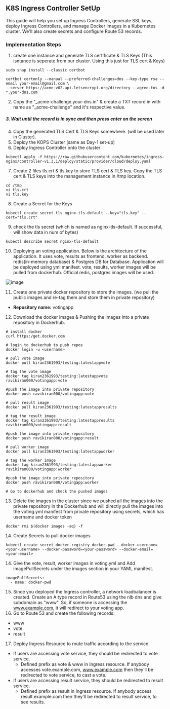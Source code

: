 ## K8S Ingress Controller SetUp
This guide will help you set up Ingress Controllers, generate SSL keys, deploy Ingress Controllers, and manage Docker images in a Kubernetes cluster. We'll also create secrets and configure Route 53 records.
### Implementation Steps
1. create one instance and generate TLS certificate & TLS Keys (This isntance is seperate from our cluster. Using this just for TLS cert & Keys)
```
sudo snap install --classic certbot

certbot certonly --manual --preferred-challenges=dns --key-type rsa --email your-email@gmail.com \
--server https://acme-v02.api.letsencrypt.org/directory --agree-tos -d *.your-dns.com
```
2. Copy the "_acme-challenge.your-dns.in" & create a TXT record in with name as "_acme-challenge" and it's respective value.

 #####   3. Wait until the record is in sync and then press enter on the screen

4. Copy the generated TLS Cert & TLS Keys somewhere. (will be used later in Cluster).
5. Deploy the KOPS Cluster (same as Day-1 set-up)
6. Deploy Ingress Controller onto the cluster
```
kubectl apply -f https://raw.githubusercontent.com/kubernetes/ingress-nginx/controller-v1.3.1/deploy/static/provider/cloud/deploy.yaml
```
7. Create 2 files tls.crt & tls.key to store TLS cert & TLS key. Copy the TLS cert & TLS keys into the management instance in /tmp location.
```
cd /tmp
vi tls.crt
vi tls.key
```
8. Create a Secret for the Keys
```
kubectl create secret tls nginx-tls-default --key="tls.key" --cert="tls.crt"
```
9. check the tls secret (which is named as nginx-tls-default. If successful, will show data in num of bytes)
```
kubectl describe secret nginx-tls-default
```
10. Deploying an voting application. Below is the architecture of the application. It uses vote, results as frontend. worker as backend. redis(in-memory database) & Postgres DB for Database. Application will be deployed using yml manifest. vote, results, worker images will be pulled from dockerhub. Official redis, postgres images will be used.

![image](https://github.com/user-attachments/assets/05d6f5fe-4197-4bbe-83fd-cc5201183744)

11. Create one private docker repository to store the images. (we pull the public images and re-tag them and store them in private repository)
  - **Repository name:** votingapp
12. Download the docker images & Pushing the images into a private repository in Dockerhub.
```
# install docker
curl https:/get.docker.com

# login to dockerhub to push repos
docker login -u <username>

# pull vote image
docker pull kiran2361993/testing:latestappvote

# tag the vote image
docker tag kiran2361993/testing:latestappvote ravikiran000/votingapp:vote

#push the image into private repository
docker push ravikiran000/votingapp:vote

# pull result image
docker pull kiran2361993/testing:latestappresults

# tag the result image
docker tag kiran2361993/testing:latestappresults ravikiran000/votingapp:result

#push the image into private repository
docker push ravikiran000/votingapp:result

# pull worker image
docker pull kiran2361993/testing:latestappworker

# tag the worker image
docker tag kiran2361993/testing:latestappworker ravikiran000/votingapp:worker

#push the image into private repository
docker push ravikiran000/votingapp:worker

# Go to dockerhub and check the pushed images
```
13. Delete the images in the cluster since we pushed all the images into the private repository in the Dockerhub and will directly pull the images into the voting.yml manifest from private repository using secrets, which has username and docker token
```
docker rmi $(docker images -aq) -f
```
14. Create Secrets to pull docker images
```
kubectl create secret docker-registry docker-pwd --docker-username=<your-username> --docker-password=<your-password> --docker-email=<your-email>
```
14. Give the vote, result, worker images in voting.yml and Add imagePullSecrets under the images section in your YAML manifest.
```
imagePullSecrets:
  - name: docker-pwd
```
15. Since you deployed the Ingress controller, a network loadbalancer is created. Create an A type record in Route53 using the nlb dns and give subdomain as "www". So, if someone is accessing the www.example.com, it will redirect to your voting app.
16. Go to Route 53 and create the following records:
- www
- vote
- result
17. Deploy Ingress Resource to route traffic according to the service.
  - If users are accessing vote service, they should be redirected to vote service.
       - Defined prefix as vote & www in Ingress resource. If anybody accesses vote.example.com, www.example.com then they'll be redirected to vote service, to cast a vote.
  - If users are accessing result service, they should be redirected to result service.
       - Defined prefix as result in Ingress resource. If anybody access result.example.com then they'll be redirected to result service, to see results.
